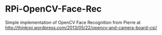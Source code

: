 RPi-OpenCV-Face-Rec
===================

Simple implementation of OpenCV Face Recognition from Pierre at http://thinkrpi.wordpress.com/2013/05/22/opencv-and-camera-board-csi/

